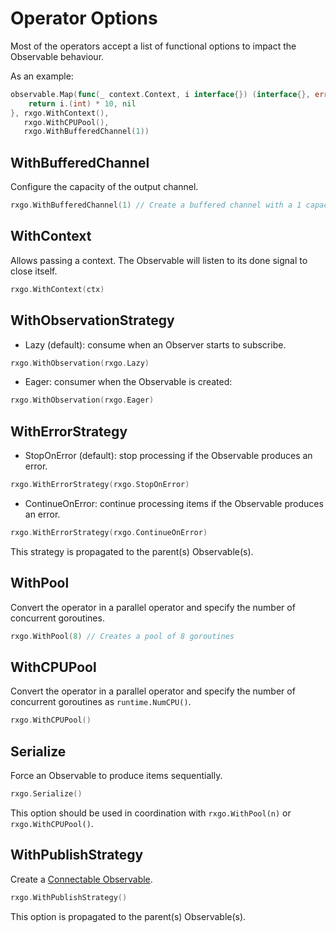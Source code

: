 # Operator Options

Most of the operators accept a list of functional options to impact the Observable behaviour.

As an example:

```go
observable.Map(func(_ context.Context, i interface{}) (interface{}, error) {
	return i.(int) * 10, nil
}, rxgo.WithContext(),
   rxgo.WithCPUPool(),
   rxgo.WithBufferedChannel(1))
```

## WithBufferedChannel

Configure the capacity of the output channel.

```go
rxgo.WithBufferedChannel(1) // Create a buffered channel with a 1 capacity
```

## WithContext

Allows passing a context. The Observable will listen to its done signal to close itself.

```go
rxgo.WithContext(ctx)
```

## WithObservationStrategy

* Lazy (default): consume when an Observer starts to subscribe.

```go
rxgo.WithObservation(rxgo.Lazy)
```

* Eager: consumer when the Observable is created:

```go
rxgo.WithObservation(rxgo.Eager)
```

## WithErrorStrategy

* StopOnError (default): stop processing if the Observable produces an error.

```go
rxgo.WithErrorStrategy(rxgo.StopOnError)
```

* ContinueOnError: continue processing items if the Observable produces an error.

```go
rxgo.WithErrorStrategy(rxgo.ContinueOnError)
```

This strategy is propagated to the parent(s) Observable(s).

## WithPool

Convert the operator in a parallel operator and specify the number of concurrent goroutines.

```go
rxgo.WithPool(8) // Creates a pool of 8 goroutines
```

## WithCPUPool

Convert the operator in a parallel operator and specify the number of concurrent goroutines as `runtime.NumCPU()`.

```go
rxgo.WithCPUPool()
```

## Serialize

Force an Observable to produce items sequentially.

```go
rxgo.Serialize()
```

This option should be used in coordination with `rxgo.WithPool(n)` or `rxgo.WithCPUPool()`.

## WithPublishStrategy

Create a [Connectable Observable](../README.md#connectable-observable).

```go
rxgo.WithPublishStrategy()
```

This option is propagated to the parent(s) Observable(s).